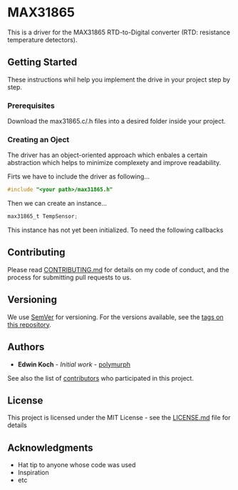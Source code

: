 # MAX31865

This is a driver for the MAX31865 RTD-to-Digital converter (RTD: resistance temperature detectors).

## Getting Started

These instructions whil help you implement the drive in your project step by step.

### Prerequisites

Download the max31865.c/.h files into a desired folder inside your project.

### Creating an Oject

The driver has an object-oriented approach which enbales a certain abstraction which helps to minimize complexety and improve readability.

Firts we have to include the driver as following...

```c
#include "<your path>/max31865.h"
```

Then we can create an instance...

```c
max31865_t TempSensor;
```

This instance has not yet been initialized. To need the following callbacks 


## Contributing

Please read [CONTRIBUTING.md]() for details on my code of conduct, and the process for submitting pull requests to us.

## Versioning

We use [SemVer](http://semver.org/) for versioning. For the versions available, see the [tags on this repository](https://github.com/your/project/tags). 

## Authors

* **Edwin Koch** - *Initial work* - [polymurph](https://github.com/polymurph)

See also the list of [contributors](https://github.com/your/project/contributors) who participated in this project.

## License

This project is licensed under the MIT License - see the [LICENSE.md](LICENSE.md) file for details

## Acknowledgments

* Hat tip to anyone whose code was used
* Inspiration
* etc
